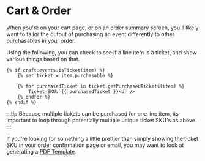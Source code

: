 # Cart & Order

When you're on your cart page, or on an order summary screen, you'll likely want to tailor the output of purchasing an event differently to other purchasables in your order.

Using the following, you can check to see if a line item is a ticket, and show various things based on that.

```twig
{% if craft.events.isTicket(item) %}
    {% set ticket = item.purchasable %}

    {% for purchasedTicket in ticket.getPurchasedTickets(item) %}
        Ticket-SKU: {{ purchasedTicket }}<br />
    {% endfor %}
{% endif %}
```

:::tip
Because multiple tickets can be purchased for one line item, its important to loop through potentially multiple unique ticket SKU's as above.
:::

If you're looking for something a little prettier than simply showing the ticket SKU in your order confirmation page or email, you may want to look at generating a [PDF Template](docs:template-guides/pdf-template).